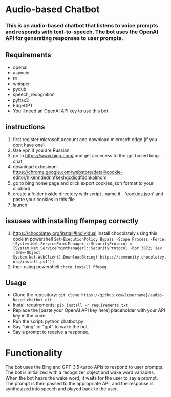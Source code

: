 
# Audio-based Chatbot
### This is an audio-based chatbot that listens to voice prompts and responds with text-to-speech. The bot uses the OpenAI API for generating responses to user prompts.

## Requirements
- openai
- asyncio
- re
- whisper
- pydub
- speech_recognition
- pyttsx3
- EdgeGPT
- You'll need an OpenAI API key to use this bot.

## instructions
1) first register microsoft account and download microsoft edge (if you dont have one)
2) Use vpn if you are Russian 
3) go to https://www.bing.com/ and get accecess to the gpt based bing-chat
4) download extinsinon https://chrome.google.com/webstore/detail/cookie-editor/hlkenndednhfkekhgcdicdfddnkalmdm
5) go to bing home page and click export cookies.json format to your clipbord 
6) create a folder inside directory with script , name it - 'cookies.json' and paste your cookies in this file 
7) launch

## issuses with installing ffempeg correctly
1) https://chocolatey.org/install#individual install chocolately using this code in powershell ```Set-ExecutionPolicy Bypass -Scope Process -Force; [System.Net.ServicePointManager]::SecurityProtocol = [System.Net.ServicePointManager]::SecurityProtocol -bor 3072; iex ((New-Object System.Net.WebClient).DownloadString('https://community.chocolatey.org/install.ps1'))```
2) then using powershell  ```choco install ffmpeg```
## Usage
- Clone the repository: ```git clone https://github.com/[username]/audio-based-chatbot.git``` 
- Install requirements: ```pip install -r requirements.txt```
- Replace the [paste your OpenAI API key here] placeholder with your API key in the code.
- Run the script: python chatbot.py
- Say "bing" or "gpt" to wake the bot.
- Say a prompt to receive a response.
# Functionality
The bot uses the Bing and GPT-3.5-turbo APIs to respond to user prompts. The bot is initialized with a recognizer object and wake word variables. When the bot hears the wake word, it waits for the user to say a prompt. The prompt is then passed to the appropriate API, and the response is synthesized into speech and played back to the user.
